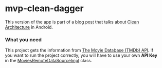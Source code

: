 # mvp-clean-dagger

This version of the app is part of a [blog post](http://joseangelmaneiro.com/mvp-clean-2/) that talks about [Clean Architecture](https://8thlight.com/blog/uncle-bob/2012/08/13/the-clean-architecture.html) in Android.

### What you need

This project gets the information from [The Movie Database (TMDb) API](https://developers.themoviedb.org/3/getting-started/introduction). If you want to run the project correctly, you will have to use your own **API Key** in the [MoviesRemoteDataSourceImpl](https://github.com/JoseAngelManeiro/Movies-Kotlin/blob/mvp-clean-dagger/app/src/main/kotlin/com/joseangelmaneiro/movies/data/source/remote/MoviesRemoteDataSourceImpl.kt) class.